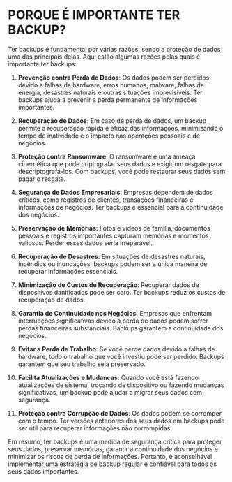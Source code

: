# PORQUE É IMPORTANTE TER BACKUP?
Ter backups é fundamental por várias razões, sendo a proteção de dados uma das principais delas. Aqui estão algumas razões pelas quais é importante ter backups:

1. **Prevenção contra Perda de Dados**: Os dados podem ser perdidos devido a falhas de hardware, erros humanos, malware, falhas de energia, desastres naturais e outras situações imprevisíveis. Ter backups ajuda a prevenir a perda permanente de informações importantes.

2. **Recuperação de Dados**: Em caso de perda de dados, um backup permite a recuperação rápida e eficaz das informações, minimizando o tempo de inatividade e o impacto nas operações pessoais e de negócios.

3. **Proteção contra Ransomware**: O ransomware é uma ameaça cibernética que pode criptografar seus dados e exigir um resgate para descriptografá-los. Com backups, você pode restaurar seus dados sem pagar o resgate.

4. **Segurança de Dados Empresariais**: Empresas dependem de dados críticos, como registros de clientes, transações financeiras e informações de negócios. Ter backups é essencial para a continuidade dos negócios.

5. **Preservação de Memórias**: Fotos e vídeos de família, documentos pessoais e registros importantes capturam memórias e momentos valiosos. Perder esses dados seria irreparável.

6. **Recuperação de Desastres**: Em situações de desastres naturais, incêndios ou inundações, backups podem ser a única maneira de recuperar informações essenciais.

7. **Minimização de Custos de Recuperação**: Recuperar dados de dispositivos danificados pode ser caro. Ter backups reduz os custos de recuperação de dados.

8. **Garantia de Continuidade nos Negócios**: Empresas que enfrentam interrupções significativas devido à perda de dados podem sofrer perdas financeiras substanciais. Backups garantem a continuidade dos negócios.

9. **Evitar a Perda de Trabalho**: Se você perde dados devido a falhas de hardware, todo o trabalho que você investiu pode ser perdido. Backups garantem que seu trabalho seja preservado.

10. **Facilita Atualizações e Mudanças**: Quando você está fazendo atualizações de sistema, trocando de dispositivo ou fazendo mudanças significativas, um backup pode ajudar a migrar seus dados com segurança.

11. **Proteção contra Corrupção de Dados**: Os dados podem se corromper com o tempo. Ter versões anteriores dos seus dados em backups pode ser útil para recuperar informações não corrompidas.

Em resumo, ter backups é uma medida de segurança crítica para proteger seus dados, preservar memórias, garantir a continuidade dos negócios e minimizar os riscos de perda de informações. Portanto, é aconselhável implementar uma estratégia de backup regular e confiável para todos os seus dados importantes.